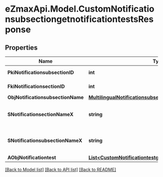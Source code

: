 
# eZmaxApi.Model.CustomNotificationsubsectiongetnotificationtestsResponse

## Properties

Name | Type | Description | Notes
------------ | ------------- | ------------- | -------------
**PkiNotificationsubsectionID** | **int** | The unique ID of the Notificationsubsection | 
**FkiNotificationsectionID** | **int** | The unique ID of the Notificationsection | 
**ObjNotificationsubsectionName** | [**MultilingualNotificationsubsectionName**](MultilingualNotificationsubsectionName.md) |  | [optional] 
**SNotificationsectionNameX** | **string** | The name of the Notificationsection in the language of the requester | [optional] 
**SNotificationsubsectionNameX** | **string** | The name of the Notificationsubsection in the language of the requester | 
**AObjNotificationtest** | [**List&lt;CustomNotificationtestgetnotificationtestsResponse&gt;**](CustomNotificationtestgetnotificationtestsResponse.md) |  | 

[[Back to Model list]](../README.md#documentation-for-models)
[[Back to API list]](../README.md#documentation-for-api-endpoints)
[[Back to README]](../README.md)

